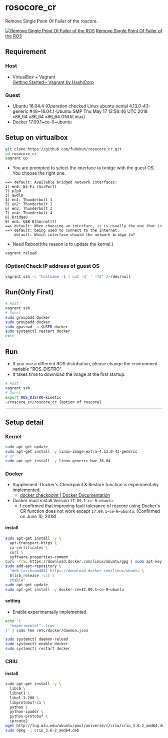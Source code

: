 # rosocore_cr
Remove Single Point Of Failer of the roscore.

[![Remove Single Point Of Failer of the ROS](http://img.youtube.com/vi/t3fip33nGts/0.jpg)](http://www.youtube.com/watch?v=t3fip33nGts)
[Remove Single Point Of Failer of the ROS](https://youtu.be/t3fip33nGts)


## Requirement
### Host
* VirtualBox + Vagrant  
[Getting Started \- Vagrant by HashiCorp](https://www.vagrantup.com/intro/getting-started/index.html)
### Guest
* Ubuntu 16.04.4 (Operation checked Linux ubuntu-xenial 4.13.0-43-generic #48~16.04.1-Ubuntu SMP Thu May 17 12:56:46 UTC 2018 x86_64 x86_64 x86_64 GNU/Linux)
* Docker 17.09.1~ce-0~ubuntu

## Setup on virtualbox
```bash
git clone https://github.com/fudekun/rosocore_cr.git
cd rosocore_cr
vagrant up
```

* You are prompted to select the interface to bridge with the guest OS. You choose the right one.
```
==> default: Available bridged network interfaces:
1) en0: Wi-Fi (AirPort)
2) p2p0
3) awdl0
4) en1: Thunderbolt 1
5) en2: Thunderbolt 2
6) en3: Thunderbolt 3
7) en4: Thunderbolt 4
8) bridge0
9) en5: USB Ethernet(?)
==> default: When choosing an interface, it is usually the one that is
==> default: being used to connect to the internet.
    default: Which interface should the network bridge to? 
```

* Need Reboot(the reason is to update the kernel.)
```bash
vagrant reload
```

### (Option)Check IP address of guest OS
```bash
vagrant ssh -c "hostname -I | cut -d' ' -f2" 2>/dev/null
```

## Run(Only First)
```bash
# Host
vagrant ssh
# Guest
sudo groupadd docker
sudo groupadd docker
sudo gpasswd -a $USER docker
sudo systemctl restart docker
exit
```

## Run
* If you use a different ROS distribution, please change the environment variable "ROS_DISTRO".
* It takes time to download the image at the first startup.
```bash
# Host
vagrant ssh
# Guest
export ROS_DISTRO=kinetic
~/roscore_cr/roscore_cr {option of roscore}
```

---
## Setup detail
### Kernel
```bash
sudo apt-get update
sudo apt-get install -y linux-image-extra-4.13.0-43-generic
# or
sudo apt-get install -y linux-generic-hwe-16.04 
```

### Docker
* Supplement: Docker's Checkpoint & Restore function is experimentally implemented.
  - [docker checkpoint \| Docker Documentation](https://docs.docker.com/engine/reference/commandline/checkpoint/)
* Docker must install Version `17.09.1~ce-0~ubuntu`.
  - I confirmed that improving fault tolerance of roscore using Docker's CR function does not work except `17.09.1~ce-0~ubuntu`. (Confirmed on June 10, 2018)

#### install
```bash
sudo apt-get install -y \
  apt-transport-https \
  ca-certificates \
  curl \
  software-properties-common
curl -fsSL https://download.docker.com/linux/ubuntu/gpg | sudo apt-key add -
sudo add-apt-repository \
  "deb [arch=amd64] https://download.docker.com/linux/ubuntu \
  $(lsb_release -cs) \
  stable"
sudo apt-get update
sudo apt-get install -y docker-ce=17.09.1~ce-0~ubuntu
```

#### setting
* Enable experimentally implemented.
```bash
echo '{
  "experimental": true
}' | sudo tee /etc/docker/daemon.json

sudo systemctl daemon-reload
sudo systemctl enable docker
sudo systemctl restart docker
```


### CRIU
#### install
```bash
sudo apt-get install -y \
  libc6 \
  libnet1 \
  libnl-3-200 \
  libprotobuf-c1 \
  python \
  python-ipaddr \
  python-protobuf \
  iproute2
wget http://lug.mtu.edu/ubuntu/pool/universe/c/criu/criu_3.6-2_amd64.deb
sudo dpkg -i criu_3.6-2_amd64.deb
```